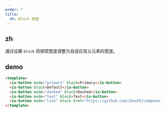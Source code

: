 ```yaml
---
order: 7
title:
  zh: Block 按钮
---
```


## zh

通过设置 `block` 将按钮宽度调整为自适应其父元素的宽度。

## demo

```html
<template>
  <ix-button mode="primary" block>Primary</ix-button>
  <ix-button block>Default</ix-button>
  <ix-button mode="dashed" block>Dashed</ix-button>
  <ix-button mode="text" block>Text</ix-button>
  <ix-button mode="link" block href="https://github.com/IduxFE/components" target="_blank">Link</ix-button>
</template>
```

